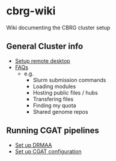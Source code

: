 # cbrg-wiki

Wiki documenting the CBRG cluster setup

## General Cluster info
- [Setup remote desktop](https://www.imm.ox.ac.uk/research/units-and-centres/mrc-wimm-centre-for-computational-biology/ccb-account/Logging_in_via_PC/pc-using-RDP)
- [FAQs](https://www.imm.ox.ac.uk/research/units-and-centres/mrc-wimm-centre-for-computational-biology/ccb-account/FAQ)
  - e.g. 
    - Slurm submission commands 
    - Loading modules 
    - Hosting public files / hubs 
    - Transfering files 
    - Finding my quota
    - Shared genome repos 

## Running CGAT pipelines

- [Set up DRMAA](./DRMAA.md)
- [Set up CGAT configuration](./cgat-core.md)
